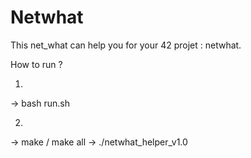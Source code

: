 # Netwhat

This net_what can help you for your 42 projet : netwhat.

How to run ?

1.
-> bash run.sh

2.
-> make / make all
-> ./netwhat_helper_v1.0